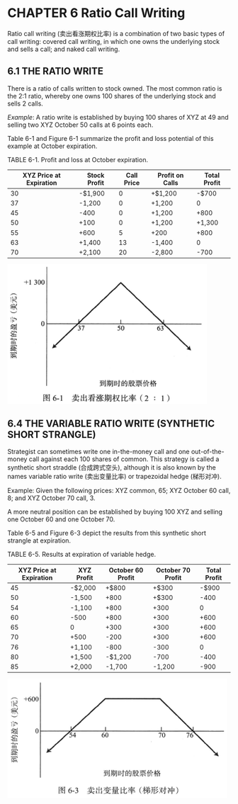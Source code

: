 # CHAPTER 6 Ratio Call Writing

Ratio call writing (卖出看涨期权比率) is a combination of two basic types of call writing: covered call writing, in which one owns the underlying stock and sells a call; and naked call writing.

## 6.1 THE RATIO WRITE

There is a ratio of calls written to stock owned. The most common ratio is the 2:1 ratio, whereby one owns 100 shares of the underlying stock and sells 2 calls.

*Example*: A ratio write is established by buying 100 shares of XYZ at 49 and selling two XYZ October 50 calls at 6 points each.

Table 6-1 and Figure 6-1 summarize the profit and loss potential of this example at October expiration.

TABLE 6-1. Profit and loss at October expiration.

|XYZ Price at Expiration|Stock Profit|Call Price|Profit on Calls|Total Profit|
|--|--|--|--|--|
|30|-$1,900|0|+$1,200|-$700|
|37|-1,200|0|+1,200|0|
|45|-400|0|+1,200|+800|
|50|+100|0|+1,200|+1,300|
|55|+600|5|+200|+800|
|63|+1,400|13|-1,400|0|
|70|+2,100|20|-2,800|-700|

![FIGURE 6-1](https://github.com/iknowledges/BlogImage/blob/main/Option/Figure-6-1.png?raw=true)

## 6.4 THE VARIABLE RATIO WRITE (SYNTHETIC SHORT STRANGLE)

Strategist can sometimes write one in-the-money call and one out-of-the-money call against each 100 shares of common. This strategy is called a synthetic short straddle (合成跨式空头), although it is also known by the names variable ratio write (卖出变量比率) or trapezoidal hedge (梯形对冲).

Example: Given the following prices: XYZ common, 65; XYZ October 60 call, 8; and XYZ October 70 call, 3.

A more neutral position can be established by buying 100 XYZ and selling one October 60 and one October 70.

Table 6-5 and Figure 6-3 depict the results from this synthetic short strangle at expiration.

TABLE 6-5. Results at expiration of variable hedge.

|XYZ Price at Expiration|XYZ Profit|October 60 Profit|October 70 Profit|Total Profit|
|--|--|--|--|--|
|45|-$2,000|+$800|+$300|-$900
|50|-1,500|+800|+$300|-400|
|54|-1,100|+800|+300|0|
|60|-500|+800|+300|+600|
|65|0|+300|+300|+600|
|70|+500|-200|+300|+600|
|76|+1,100|-800|-300|0|
|80|+1,500|-$1,200|-700|-400|
|85|+2,000|-1,700|-1,200|-900|

![FIGURE 6-3](https://github.com/iknowledges/BlogImage/blob/main/Option/Figure-6-3.png?raw=true)
